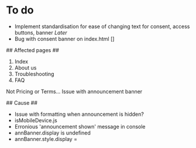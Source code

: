 # To do #

- Implement standardisation for ease of changing text for consent, access buttons, banner *Later*
- Bug with consent banner on index.html []


## Affected pages ##
1. Index
2. About us
3. Troubleshooting
4. FAQ

Not Pricing or Terms...
Issue with announcement banner

## Cause ##
- Issue with formatting when announcement is hidden?
- isMobileDevice.js
- Erronious 'announcement shown' message in console
- annBanner.display is undefined
- annBanner.style.display = *<empty string>*

